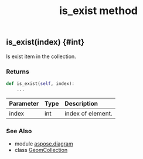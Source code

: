 ﻿---
title: is_exist method
second_title: Aspose.Diagram for Python via .NET API References
description: 
type: docs
weight: 40
url: /python-net/aspose.diagram/geomcollection/is_exist/
is_root: false
---

## is_exist(index) {#int}

Is exist item in the collection.

### Returns 





```python
def is_exist(self, index):
    ...
```


| Parameter | Type | Description |
| :- | :- | :- |
| index | int | index of element. |



### See Also
* module [aspose.diagram](../../)
* class [GeomCollection](/diagram/python-net/aspose.diagram/geomcollection)
